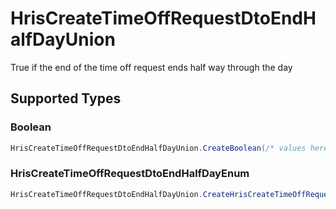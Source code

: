# HrisCreateTimeOffRequestDtoEndHalfDayUnion

True if the end of the time off request ends half way through the day


## Supported Types

### Boolean

```csharp
HrisCreateTimeOffRequestDtoEndHalfDayUnion.CreateBoolean(/* values here */);
```

### HrisCreateTimeOffRequestDtoEndHalfDayEnum

```csharp
HrisCreateTimeOffRequestDtoEndHalfDayUnion.CreateHrisCreateTimeOffRequestDtoEndHalfDayEnum(/* values here */);
```
